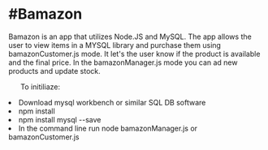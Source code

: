 <h1>#Bamazon</h1>

<p>Bamazon is an app that utilizes Node.JS and MySQL.
The app allows the user to view items in a MYSQL library and purchase them using bamazonCustomer.js mode. 
It let's the user know if the product is available and the final price.
In the bamazonManager.js mode you can ad new products and update stock.</p>

<ul>To initiliaze: </ul>
  <li>Download mysql workbench or similar SQL DB software</li>
  <li>npm install</li>
  <li>npm install mysql --save</li>
  <li>In the command line run node bamazonManager.js or bamazonCustomer.js  </li>



